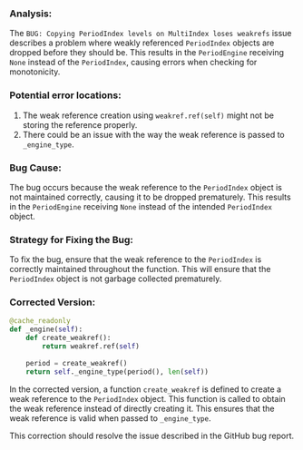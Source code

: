 ### Analysis:
The `BUG: Copying PeriodIndex levels on MultiIndex loses weakrefs` issue describes a problem where weakly referenced `PeriodIndex` objects are dropped before they should be. This results in the `PeriodEngine` receiving `None` instead of the `PeriodIndex`, causing errors when checking for monotonicity.

### Potential error locations:
1. The weak reference creation using `weakref.ref(self)` might not be storing the reference properly.
2. There could be an issue with the way the weak reference is passed to `_engine_type`.

### Bug Cause:
The bug occurs because the weak reference to the `PeriodIndex` object is not maintained correctly, causing it to be dropped prematurely. This results in the `PeriodEngine` receiving `None` instead of the intended `PeriodIndex` object.

### Strategy for Fixing the Bug:
To fix the bug, ensure that the weak reference to the `PeriodIndex` is correctly maintained throughout the function. This will ensure that the `PeriodIndex` object is not garbage collected prematurely.

### Corrected Version:
```python
@cache_readonly
def _engine(self):
    def create_weakref():
        return weakref.ref(self)
        
    period = create_weakref()
    return self._engine_type(period(), len(self))
``` 

In the corrected version, a function `create_weakref` is defined to create a weak reference to the `PeriodIndex` object. This function is called to obtain the weak reference instead of directly creating it. This ensures that the weak reference is valid when passed to `_engine_type`.

This correction should resolve the issue described in the GitHub bug report.